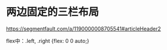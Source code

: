 # 两边固定的三栏布局

<https://segmentfault.com/a/1190000008705541#articleHeader2>

flex中：.left, .right {flex: 0 0 auto;}